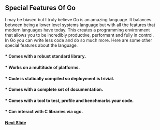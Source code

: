 ## Special Features Of Go

I may be biased but I truly believe Go is an amazing language. It balances between being a lower level systems language but with all the features that modern languages have today. This creates a programming environment that allows you to be incredibly productive, performant and fully in control. In Go you can write less code and do so much more. Here are some other special features about the language.

#### * Comes with a robust standard library.

#### * Works on a multitude of platforms.

#### * Code is statically compiled so deployment is trivial.

#### * Comes with a complete set of documentation.

#### * Comes with a tool to test, profile and benchmarks your code.

#### * Can interact with C libraries via cgo.

#### [Next Slide](slide2.md)
